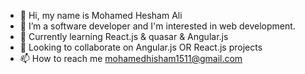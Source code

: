 - 👋 Hi, my name is Mohamed Hesham Ali
- 👀 I’m a software developer and I'm interested in web development.
- 🌱 Currently learning React.js & quasar & Angular.js
- 💞️ Looking to collaborate on Angular.js OR React.js projects
- 📫 How to reach me mohamedhisham1511@gmail.com

<!---
MohamedHesham1511/MohamedHesham1511 is a ✨ special ✨ repository because its `README.md` (this file) appears on your GitHub profile.
You can click the Preview link to take a look at your changes.
--->
